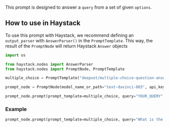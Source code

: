 This prompt is designed to answer a `query` from a set of given `options`. 

## How to use in Haystack

To use this prompt with Haystack, we recommend defining an `output_parser` with `AnswerParser()` in the `PromptTemplate`. This way, the result of the `PromptNode` will return Haystack `Answer` objects

```python
import os

from haystack.nodes import AnswerParser
from haystack.nodes import PromptNode, PromptTemplate

multiple_choice = PromptTemplate("deepset/multiple-choice-question-answering", output_parser=AnswerParser())

prompt_node = PromptNode(model_name_or_path="text-davinci-003", api_key=os.environ.get("OPENAI_API_KEY"))

prompt_node.prompt(prompt_template=multiple_choice, query="YOUR_QUERY", options="YOUR_OPTIONS")
```

### Example

```python
prompt_node.prompt(prompt_template=multiple_choice, query="What is the capital of France?", options=["Paris", "London", "Istanbul"])
```